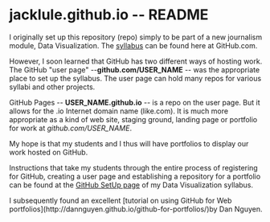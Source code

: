 # jacklule.github.io -- README

<p>I originally set up this repository (repo) simply to be part of a new journalism module, Data Visualization. The <a href="https://github.com/jacklule/DataViz-Syllabus">syllabus</a> can be found here at GitHub.com.</p>

<p>However, I soon learned that GitHub has two different ways of hosting work. The GitHub "user page" --<b>github.com/USER_NAME</b> -- was the appropriate place to set up the syllabus. The user page can hold many repos for various syllabi and other projects.</p>

<p>GitHub Pages -- <b>USER_NAME.github.io</b> -- is a repo on the user page. But it allows for the .io Internet domain name (like.com). It is much more appropriate as a kind of web site, staging ground, landing page or portfolio for work at <i>github.com/USER_NAME</i>.</p>

<p>My hope is that my students and I thus will have portfolios to display our work hosted on GitHub.</p>

<p>Instructions that take my students through the entire process of registering for GitHub, creating a user page and establishing a repository for a portfolio can be found at the <a href="https://github.com/jacklule/DataViz-Syllabus/blob/master/GitHubSetUp.md">GitHub SetUp page</a> of my Data Visualization syllabus.</p>

<p>I subsequently found an excellent [tutorial on using GitHub for Web portfolios](http://dannguyen.github.io/github-for-portfolios/)by Dan Nguyen.




